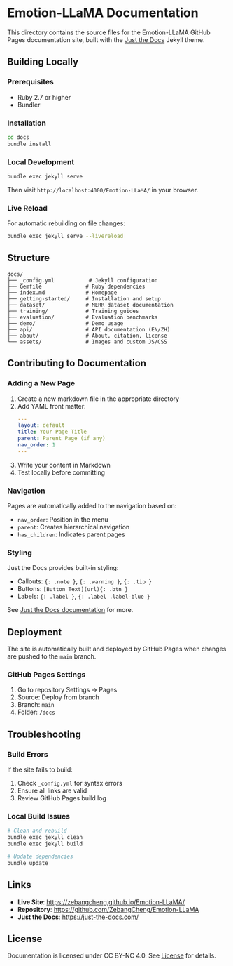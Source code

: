 # Emotion-LLaMA Documentation

This directory contains the source files for the Emotion-LLaMA GitHub Pages documentation site, built with the [Just the Docs](https://just-the-docs.com/) Jekyll theme.

## Building Locally

### Prerequisites

- Ruby 2.7 or higher
- Bundler

### Installation

```bash
cd docs
bundle install
```

### Local Development

```bash
bundle exec jekyll serve
```

Then visit `http://localhost:4000/Emotion-LLaMA/` in your browser.

### Live Reload

For automatic rebuilding on file changes:

```bash
bundle exec jekyll serve --livereload
```

## Structure

```
docs/
├── _config.yml           # Jekyll configuration
├── Gemfile              # Ruby dependencies
├── index.md             # Homepage
├── getting-started/     # Installation and setup
├── dataset/             # MERR dataset documentation
├── training/            # Training guides
├── evaluation/          # Evaluation benchmarks
├── demo/                # Demo usage
├── api/                 # API documentation (EN/ZH)
├── about/               # About, citation, license
└── assets/              # Images and custom JS/CSS
```

## Contributing to Documentation

### Adding a New Page

1. Create a new markdown file in the appropriate directory
2. Add YAML front matter:
   ```yaml
   ---
   layout: default
   title: Your Page Title
   parent: Parent Page (if any)
   nav_order: 1
   ---
   ```
3. Write your content in Markdown
4. Test locally before committing

### Navigation

Pages are automatically added to the navigation based on:
- `nav_order`: Position in the menu
- `parent`: Creates hierarchical navigation
- `has_children`: Indicates parent pages

### Styling

Just the Docs provides built-in styling:
- Callouts: `{: .note }`, `{: .warning }`, `{: .tip }`
- Buttons: `[Button Text](url){: .btn }`
- Labels: `{: .label }`, `{: .label .label-blue }`

See [Just the Docs documentation](https://just-the-docs.com/) for more.

## Deployment

The site is automatically built and deployed by GitHub Pages when changes are pushed to the `main` branch.

### GitHub Pages Settings

1. Go to repository Settings → Pages
2. Source: Deploy from branch
3. Branch: `main`
4. Folder: `/docs`

## Troubleshooting

### Build Errors

If the site fails to build:
1. Check `_config.yml` for syntax errors
2. Ensure all links are valid
3. Review GitHub Pages build log

### Local Build Issues

```bash
# Clean and rebuild
bundle exec jekyll clean
bundle exec jekyll build

# Update dependencies
bundle update
```

## Links

- **Live Site**: https://zebangcheng.github.io/Emotion-LLaMA/
- **Repository**: https://github.com/ZebangCheng/Emotion-LLaMA
- **Just the Docs**: https://just-the-docs.com/

## License

Documentation is licensed under CC BY-NC 4.0. See [License](about/license.md) for details.

